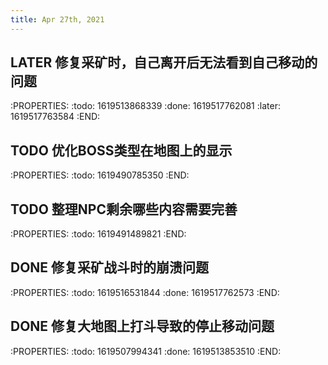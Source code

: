 ```yaml
---
title: Apr 27th, 2021
---
```


## LATER 修复采矿时，自己离开后无法看到自己移动的问题
:PROPERTIES:
:todo: 1619513868339
:done: 1619517762081
:later: 1619517763584
:END:
## TODO 优化BOSS类型在地图上的显示
:PROPERTIES:
:todo: 1619490785350
:END:
## TODO 整理NPC剩余哪些内容需要完善
:PROPERTIES:
:todo: 1619491489821
:END:
## DONE 修复采矿战斗时的崩溃问题
:PROPERTIES:
:todo: 1619516531844
:done: 1619517762573
:END:
## DONE 修复大地图上打斗导致的停止移动问题
:PROPERTIES:
:todo: 1619507994341
:done: 1619513853510
:END:
##